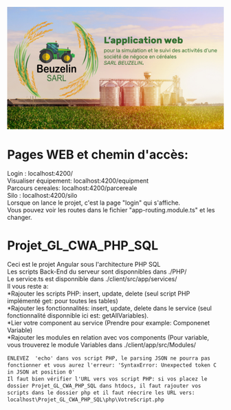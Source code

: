 ![Alt text](SARL.jpg?raw=true "Title")
# Pages WEB et chemin d'accès:
Login : localhost:4200/ <br/>
Visualiser équipement: localhost:4200/equipment<br/>
Parcours cereales: localhost:4200/parcereale<br/>
Silo : localhost:4200/silo<br/>
Lorsque on lance le projet, c'est la page "login" qui s'affiche. <br/>
Vous pouvez voir les routes dans le fichier "app-routing.module.ts" et les changer.<br/>

# Projet_GL_CWA_PHP_SQL
Ceci est le projet Angular sous l'architecture PHP SQL<br/>
Les scripts Back-End du serveur sont disponnibles dans ./PHP/ <br/>
Le service.ts est disponnible dans ./client/src/app/services/ <br/>
Il vous reste a: <br/>
*Rajouter les scripts PHP: insert, update, delete (seul script PHP implémenté get: pour toutes les tables)<br/>
*Rajouter les fonctionnalités: insert, update, delete dans le service (seul fonctionnalité disponnible ici est: getAllVariables).<br/>
*Lier votre component au service (Prendre pour example: Componenet Variable)<br/>
*Rajouter les modules en relation avec vos components (Pour variable, vous trouverez le module Variables dans ./client/app/src/Modules/<br/>
~~~~~~Attention:~~~~
ENLEVEZ  'echo' dans vos script PHP, le parsing JSON ne pourra pas fonctionner et vous aurez l'erreur: 'SyntaxError: Unexpected token C in JSON at position 0'
Il faut bien vérifier l'URL vers vos script PHP: si vos placez le dossier Projet_GL_CWA_PHP_SQL dans htdocs, il faut rajouter vos scripts dans le dossier php et il faut réecrire les URL vers: localhost\Projet_GL_CWA_PHP_SQL\php\VotreScript.php
